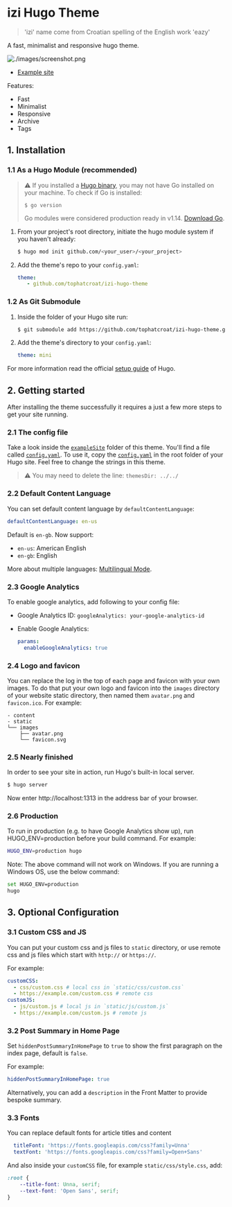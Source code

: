 # izi Hugo Theme

> 'izi' name come from Croatian spelling of the English work 'eazy'

A fast, minimalist and responsive hugo theme.

![./images/screenshot.png](https://raw.githubusercontent.com/tophatcrpat/izi-hugo-theme/master/images/screenshot.png)

- [Example site](https://martinovic.blog)

Features:

- Fast
- Minimalist
- Responsive
- Archive
- Tags


## 1. Installation


### 1.1 As a Hugo Module (recommended)

> ⚠️ If you installed a [Hugo binary](https://gohugo.io/getting-started/installing/#binary-cross-platform),
> you may not have Go installed on your machine. To check if Go is installed:
> ```
> $ go version
> ```
>  Go modules were considered production ready in v1.14. [Download Go](https://golang.org/dl/).

1. From your project's root directory, initiate the hugo module system if you haven't already:

    ```bash
    $ hugo mod init github.com/<your_user>/<your_project>
    ```

2. Add the theme's repo to your `config.yaml`:

    ```yaml
    theme:
       - github.com/tophatcroat/izi-hugo-theme
    ```

### 1.2 As Git Submodule

1. Inside the folder of your Hugo site run:

    ```bash
    $ git submodule add https://github.com/tophatcroat/izi-hugo-theme.git themes/izi
    ```

2. Add the theme's directory to your `config.yaml`:

    ```yaml
   theme: mini
    ```

For more information read the official [setup guide](//gohugo.io/overview/installing/) of Hugo.


## 2. Getting started

After installing the theme successfully it requires a just a few more steps to get your site running.


### 2.1 The config file

Take a look inside the [`exampleSite`](https://github.com/tophatcroat/izi-hugo-theme/tree/master/exampleSite) folder of
this theme. You'll find a file called
[`config.yaml`](https://github.com/tophatcroat/izi-hugo-theme/blob/master/exampleSite/config.yaml).
To use it, copy the [`config.yaml`](https://github.com/tophatcroat/izi-hugo-theme/blob/master/exampleSite/config.yaml)
in the root folder of your Hugo site. Feel free to change the strings in this theme.

> ⚠️ You may need to delete the line: `themesDir: ../../`

### 2.2 Default Content Language

You can set default content language by `defaultContentLanguage`:

```yaml
defaultContentLanguage: en-us
```

Default is `en-gb`. Now support:

- `en-us`: American English
- `en-gb`: English

More about multiple languages: [Multilingual Mode](https://gohugo.io/content-management/multilingual/).

### 2.3 Google Analytics

To enable google analytics, add following to your config file:

- Google Analytics ID: `googleAnalytics: your-google-analytics-id`
- Enable Google Analytics:

    ```yaml
    params:
      enableGoogleAnalytics: true
    ```

### 2.4 Logo and favicon

You can replace the log in the top of each page and favicon with your own images. To do that put your own logo and
favicon into the `images` directory of your website static directory, then named them `avatar.png` and `favicon.ico`.
For example:

```
- content
- static
└── images
    ├── avatar.png
    └── favicon.svg
```

### 2.5 Nearly finished

In order to see your site in action, run Hugo's built-in local server.

```bash
$ hugo server
```

Now enter http://localhost:1313 in the address bar of your browser.

### 2.6 Production

To run in production (e.g. to have Google Analytics show up), run HUGO_ENV=production before your build command.
For example:

```bash
HUGO_ENV=production hugo
```

Note: The above command will not work on Windows. If you are running a Windows OS, use the below command:

```bash
set HUGO_ENV=production
hugo
```


## 3. Optional Configuration

### 3.1 Custom CSS and JS

You can put your custom css and js files to `static` directory, or use remote css and js files which start with
`http://` or `https://`.

For example:

```yaml
customCSS:
  - css/custom.css # local css in `static/css/custom.css`
  - https://example.com/custom.css # remote css
customJS:
  - js/custom.js # local js in `static/js/custom.js`
  - https://example.com/custom.js # remote js
```

### 3.2 Post Summary in Home Page

Set `hiddenPostSummaryInHomePage` to `true` to show the first paragraph on the index page, default is `false`.

For example:

```yaml
hiddenPostSummaryInHomePage: true
```

Alternatively, you can add a `description` in the Front Matter to provide bespoke summary.


### 3.3 Fonts

You can replace default fonts for article titles and content

```yaml
  titleFont: 'https://fonts.googleapis.com/css?family=Unna'
  textFont: 'https://fonts.googleapis.com/css?family=Open+Sans'
```

And also inside your `customCSS` file, for example `static/css/style.css`, add:
```css
:root {
    --title-font: Unna, serif;
    --text-font: 'Open Sans', serif;
}
```
